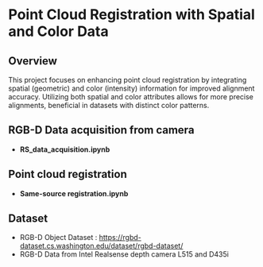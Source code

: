 # Point Cloud Registration with Spatial and Color Data

## Overview
This project focuses on enhancing point cloud registration by integrating spatial (geometric) and color (intensity) information for improved alignment accuracy. Utilizing both spatial and color attributes allows for more precise alignments, beneficial in datasets with distinct color patterns.

## RGB-D Data acquisition from camera
- **RS_data_acquisition.ipynb**

## Point cloud registration
- **Same-source registration.ipynb**

## Dataset
- RGB-D Object Dataset : https://rgbd-dataset.cs.washington.edu/dataset/rgbd-dataset/
- RGB-D Data from Intel Realsense depth camera L515 and D435i
